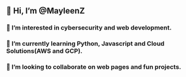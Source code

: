 ## 👋 Hi, I’m @MayleenZ
### 👀 I’m interested in cybersecurity and web development.
### 🌱 I’m currently learning Python, Javascript and Cloud Solutions(AWS and GCP).
### 💞️ I’m looking to collaborate on web pages and fun projects. 

<!---
MayleenZ/MayleenZ is a ✨ special ✨ repository because its `README.md` (this file) appears on your GitHub profile.
You can click the Preview link to take a look at your changes.
--->
